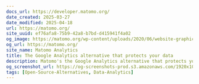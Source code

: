 ```yaml
---
docs_url: https://developer.matomo.org/
date_created: 2025-03-27
date_modified: 2025-04-18
url: https://matomo.org/
site_uuid: ef76afa8-75b9-42a8-b7bd-d415941f4a02
og_image: https://matomo.org/wp-content/uploads/2020/06/website-graphics-2020-v5-1-e1611111459689.png
og_url: https://matomo.org/
site_name: Matomo Analytics
title: The Google Analytics alternative that protects your data
description: Matomo's the Google Analytics alternative that protects your data and your customer's privacy. A powerful web analytics platform with 100% data ownership.
og_screenshot_url: https://og-screenshots-prod.s3.amazonaws.com/1920x1080/80/false/5b1ec224ee35edee8c2d781d2e272208f19191dc01647af55581e06e159317c4.jpeg
tags: [Open-Source-Alternatives, Data-Analytics]
---
```


